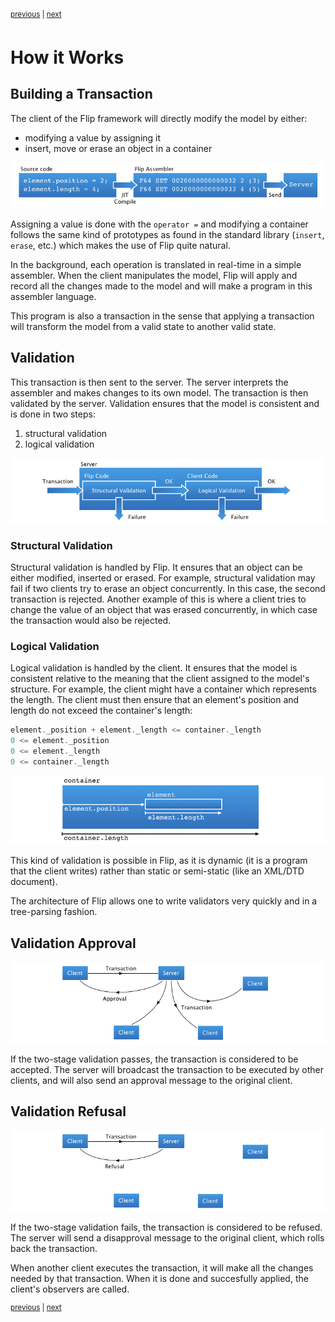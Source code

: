 <p><sup><a href="about.md">previous</a> | <a href="model.md">next</a></sup></p>

<h1>How it Works</h1>

<h2 id="build">Building a Transaction</h2>

<p>The client of the Flip framework will directly modify the model by either:</p>

<ul>
<li>modifying a value by assigning it</li>
<li>insert, move or erase an object in a container</li>
</ul>

<p><center><img src="how.asm.png" /></center></p>

<p>Assigning a value is done with the <code>operator =</code> and modifying a container follows the same kind of prototypes as found in the standard library  (<code>insert</code>, <code>erase</code>, etc.) which makes the use of Flip quite natural.</p>

<p>In the background, each operation is translated in real-time in a simple assembler. When the client manipulates the model, Flip will apply and record all the changes made to the model and will make a program in this assembler language.</p>

<p>This program is also a transaction in the sense that applying a transaction will transform the model from a valid state to another valid state.</p>

<h2 id="validation">Validation</h2>

<p>This transaction is then sent to the server. The server interprets the assembler and makes changes to its own model. The transaction is then validated by the server. Validation ensures that the model is consistent and is done in two steps:</p>

<ol>
<li>structural validation</li>
<li>logical validation</li>
</ol>

<p><center><img src="how.valid.png" /></center></p>

<h3 id="validation-structural">Structural Validation</h3>

<p>Structural validation is handled by Flip. It ensures that an object can be either modified, inserted or erased. For example, structural validation may fail if two clients try to erase an object concurrently. In this case, the second transaction is rejected. Another example of this is where a client tries to change the value of an object that was erased concurrently, in which case the transaction would also be rejected.</p>

<h3 id="validation-logical">Logical Validation</h3>

<p>Logical validation is handled by the client. It ensures that the model is consistent relative to the meaning that the client assigned to the model's structure. For example, the client might have a container which represents the length. The client must then ensure that an element's position and length do not exceed the container's length:</p>

```c++
element._position + element._length <= container._length
0 <= element._position
0 <= element._length
0 <= container._length
```

<p><center><img src="how.valid.logic.png" /></center></p>

<p>This kind of validation is possible in Flip, as it is dynamic (it is a program that the client writes) rather than static or semi-static (like an XML/DTD document).</p>

<p>The architecture of Flip allows one to write validators very quickly and in a tree-parsing fashion.</p>

<h2 id="approval">Validation Approval</h2>

<p><center><img src="how.valid.ok.png" /></center></p>

<p>If the two-stage validation passes, the transaction is considered to be accepted. The server will broadcast the transaction to be executed by other clients, and will also send an approval message to the original client.</p>

<h2 id="refusal">Validation Refusal</h2>

<p><center><img src="how.valid.fail.png" /></center></p>

<p>If the two-stage validation fails, the transaction is considered to be refused. The server will send a disapproval message to the original client, which rolls back the transaction.</p>

<p>When another client executes the transaction, it will make all the changes needed by that transaction. When it is done and succesfully applied, the client's observers are called.</p>

<p><sup><a href="about.md">previous</a> | <a href="model.md">next</a></sup></p>

